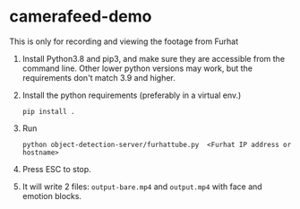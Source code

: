 # camerafeed-demo

This is only for recording and viewing the footage from Furhat

 1. Install Python3.8 and pip3, and make sure they are accessible from the command line. Other lower python versions may work, but the requirements don't match 3.9 and higher.

 2. Install the python requirements (preferably in a virtual env.)

    `pip install .`
    
 3. Run 
 
     `python object-detection-server/furhattube.py  <Furhat IP address or hostname>`
     
 4. Press ESC to stop.
     
 5. It will write 2 files: `output-bare.mp4` and `output.mp4` with
    face and emotion blocks.


